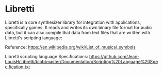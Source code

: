 # Libretti

Libretti is a core synthesizer library for integration with applications, specifically games. It reads and writes its own binary file format for audio data, but it can also compile that data from text files that are written with Libretti's scripting language:

Reference: https://en.wikipedia.org/wiki/List_of_musical_symbols

Libretti scripting language Specifications: https://github.com/Jean-LouisH/Libretti/blob/master/Documentation/Scripting%20Language%20Specification.txt




